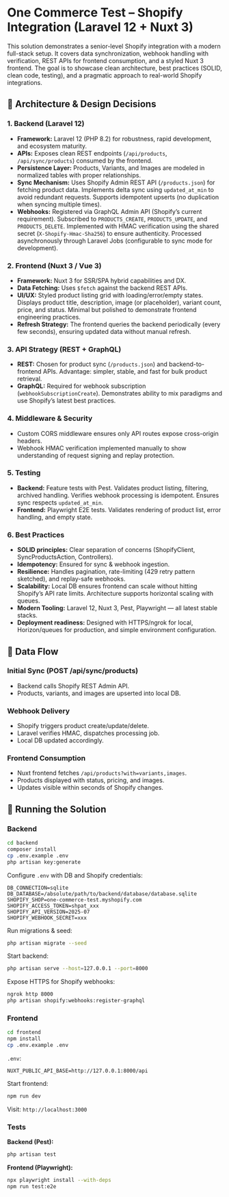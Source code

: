 # One Commerce Test – Shopify Integration (Laravel 12 + Nuxt 3)

This solution demonstrates a senior-level Shopify integration with a modern full-stack setup. It covers data synchronization, webhook handling with verification, REST APIs for frontend consumption, and a styled Nuxt 3 frontend. The goal is to showcase clean architecture, best practices (SOLID, clean code, testing), and a pragmatic approach to real-world Shopify integrations.

## 🧩 Architecture & Design Decisions

### 1. Backend (Laravel 12)

*   **Framework:** Laravel 12 (PHP 8.2) for robustness, rapid development, and ecosystem maturity.
*   **APIs:** Exposes clean REST endpoints (`/api/products`, `/api/sync/products`) consumed by the frontend.
*   **Persistence Layer:** Products, Variants, and Images are modeled in normalized tables with proper relationships.
*   **Sync Mechanism:** Uses Shopify Admin REST API (`/products.json`) for fetching product data. Implements delta sync using `updated_at_min` to avoid redundant requests. Supports idempotent upserts (no duplication when syncing multiple times).
*   **Webhooks:** Registered via GraphQL Admin API (Shopify’s current requirement). Subscribed to `PRODUCTS_CREATE`, `PRODUCTS_UPDATE`, and `PRODUCTS_DELETE`. Implemented with HMAC verification using the shared secret (`X-Shopify-Hmac-Sha256`) to ensure authenticity. Processed asynchronously through Laravel Jobs (configurable to sync mode for development).

### 2. Frontend (Nuxt 3 / Vue 3)

*   **Framework:** Nuxt 3 for SSR/SPA hybrid capabilities and DX.
*   **Data Fetching:** Uses `$fetch` against the backend REST APIs.
*   **UI/UX:** Styled product listing grid with loading/error/empty states. Displays product title, description, image (or placeholder), variant count, price, and status. Minimal but polished to demonstrate frontend engineering practices.
*   **Refresh Strategy:** The frontend queries the backend periodically (every few seconds), ensuring updated data without manual refresh.

### 3. API Strategy (REST + GraphQL)

*   **REST:** Chosen for product sync (`/products.json`) and backend-to-frontend APIs. Advantage: simpler, stable, and fast for bulk product retrieval.
*   **GraphQL:** Required for webhook subscription (`webhookSubscriptionCreate`). Demonstrates ability to mix paradigms and use Shopify’s latest best practices.

### 4. Middleware & Security

*   Custom CORS middleware ensures only API routes expose cross-origin headers.
*   Webhook HMAC verification implemented manually to show understanding of request signing and replay protection.

### 5. Testing

*   **Backend:** Feature tests with Pest. Validates product listing, filtering, archived handling. Verifies webhook processing is idempotent. Ensures sync respects `updated_at_min`.
*   **Frontend:** Playwright E2E tests. Validates rendering of product list, error handling, and empty state.

### 6. Best Practices

*   **SOLID principles:** Clear separation of concerns (ShopifyClient, SyncProductsAction, Controllers).
*   **Idempotency:** Ensured for sync & webhook ingestion.
*   **Resilience:** Handles pagination, rate-limiting (429 retry pattern sketched), and replay-safe webhooks.
*   **Scalability:** Local DB ensures frontend can scale without hitting Shopify’s API rate limits. Architecture supports horizontal scaling with queues.
*   **Modern Tooling:** Laravel 12, Nuxt 3, Pest, Playwright — all latest stable stacks.
*   **Deployment readiness:** Designed with HTTPS/ngrok for local, Horizon/queues for production, and simple environment configuration.

## 🔄 Data Flow

### Initial Sync (POST /api/sync/products)

*   Backend calls Shopify REST Admin API.
*   Products, variants, and images are upserted into local DB.

### Webhook Delivery

*   Shopify triggers product create/update/delete.
*   Laravel verifies HMAC, dispatches processing job.
*   Local DB updated accordingly.

### Frontend Consumption

*   Nuxt frontend fetches `/api/products?with=variants,images`.
*   Products displayed with status, pricing, and images.
*   Updates visible within seconds of Shopify changes.

## 🚀 Running the Solution

### Backend

```bash
cd backend
composer install
cp .env.example .env
php artisan key:generate
```

Configure `.env` with DB and Shopify credentials:

```
DB_CONNECTION=sqlite
DB_DATABASE=/absolute/path/to/backend/database/database.sqlite
SHOPIFY_SHOP=one-commerce-test.myshopify.com
SHOPIFY_ACCESS_TOKEN=shpat_xxx
SHOPIFY_API_VERSION=2025-07
SHOPIFY_WEBHOOK_SECRET=xxx
```

Run migrations & seed:

```bash
php artisan migrate --seed
```

Start backend:

```bash
php artisan serve --host=127.0.0.1 --port=8000
```

Expose HTTPS for Shopify webhooks:

```bash
ngrok http 8000
php artisan shopify:webhooks:register-graphql
```

### Frontend

```bash
cd frontend
npm install
cp .env.example .env
```

`.env`:

```
NUXT_PUBLIC_API_BASE=http://127.0.0.1:8000/api
```

Start frontend:

```bash
npm run dev
```

Visit: `http://localhost:3000`

### Tests

**Backend (Pest):**

```bash
php artisan test
```

**Frontend (Playwright):**

```bash
npx playwright install --with-deps
npm run test:e2e
```
